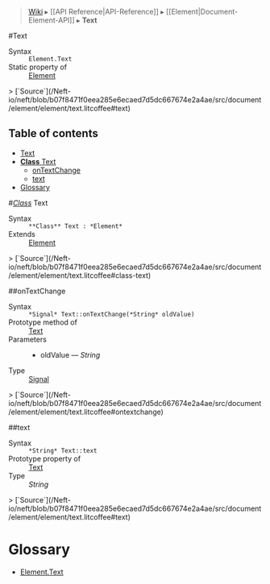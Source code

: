 > [Wiki](Home) ▸ [[API Reference|API-Reference]] ▸ [[Element|Document-Element-API]] ▸ **Text**

#Text
<dl><dt>Syntax</dt><dd><code>Element.Text</code></dd><dt>Static property of</dt><dd><a href="/Neft-io/neft/wiki/Document-Element-API#class-element">Element</a></dd></dl>
> [`Source`](/Neft-io/neft/blob/b07f8471f0eea285e6ecaed7d5dc667674e2a4ae/src/document/element/element/text.litcoffee#text)

## Table of contents
* [Text](#text)
* [**Class** Text](#class-text)
  * [onTextChange](#ontextchange)
  * [text](#text)
* [Glossary](#glossary)

#*[Class](/Neft-io/neft/wiki/Renderer-Class-API#class-class)* Text
<dl><dt>Syntax</dt><dd><code>&#x2A;&#x2A;Class&#x2A;&#x2A; Text : &#x2A;Element&#x2A;</code></dd><dt>Extends</dt><dd><a href="/Neft-io/neft/wiki/Document-Element-API#class-element">Element</a></dd></dl>
> [`Source`](/Neft-io/neft/blob/b07f8471f0eea285e6ecaed7d5dc667674e2a4ae/src/document/element/element/text.litcoffee#class-text)

##onTextChange
<dl><dt>Syntax</dt><dd><code>&#x2A;Signal&#x2A; Text::onTextChange(&#x2A;String&#x2A; oldValue)</code></dd><dt>Prototype method of</dt><dd><a href="/Neft-io/neft/wiki/Renderer-Text-API#class-text">Text</a></dd><dt>Parameters</dt><dd><ul><li>oldValue — <i>String</i></li></ul></dd><dt>Type</dt><dd><a href="/Neft-io/neft/wiki/Signal-API#class-signal">Signal</a></dd></dl>
> [`Source`](/Neft-io/neft/blob/b07f8471f0eea285e6ecaed7d5dc667674e2a4ae/src/document/element/element/text.litcoffee#ontextchange)

##text
<dl><dt>Syntax</dt><dd><code>&#x2A;String&#x2A; Text::text</code></dd><dt>Prototype property of</dt><dd><a href="/Neft-io/neft/wiki/Renderer-Text-API#class-text">Text</a></dd><dt>Type</dt><dd><i>String</i></dd></dl>
> [`Source`](/Neft-io/neft/blob/b07f8471f0eea285e6ecaed7d5dc667674e2a4ae/src/document/element/element/text.litcoffee#text)

# Glossary

- [Element.Text](#class-text)

